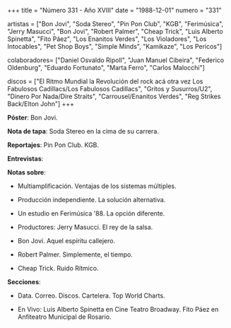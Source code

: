 +++
title = "Número 331 - Año XVIII"
date = "1988-12-01"
numero = "331"

artistas = ["Bon Jovi", "Soda Stereo", "Pin Pon Club", "KGB", "Ferimúsica", "Jerry Masucci", "Bon Jovi", "Robert Palmer", "Cheap Trick", "Luis Alberto Spinetta", "Fito Páez", "Los Enanitos Verdes", "Los Violadores", "Los Intocables", "Pet Shop Boys", "Simple Minds", "Kamikaze", "Los Pericos"]

colaboradores= ["Daniel Osvaldo Ripoll", "Juan Manuel Cibeira", "Federico Oldenburg", "Eduardo Fortunato", "Marta Ferro", "Carlos Malocchi"]

discos = ["El Ritmo Mundial la Revolución del rock acá otra vez Los Fabulosos Cadillacs/Los Fabulosos Cadillacs", "Gritos y Susurros/U2", "Dinero Por Nada/Dire Straits", "Carrousel/Enanitos Verdes", "Reg Strikes Back/Elton John"]
+++

**Póster**: Bon Jovi.

**Nota de tapa**: Soda Stereo en la cima de su carrera.

**Reportajes**: Pin Pon Club. KGB. 

**Entrevistas**: 

**Notas sobre**:

- Multiamplificación. Ventajas de los sistemas múltiples.

- Producción independiente. La solución alternativa.

- Un estudio en Ferimúsica '88. La opción diferente.

- Productores: Jerry Masucci. El rey de la salsa. 

- Bon Jovi. Aquel espíritu callejero. 

- Robert Palmer. Simplemente, el tiempo.

- Cheap Trick. Ruido Rítmico.

**Secciones**:

- Data. Correo. Discos. Cartelera. Top World Charts. 

- En Vivo: Luis Alberto Spinetta en Cine Teatro Broadway. Fito Páez en Anfiteatro Municipal de Rosario. 